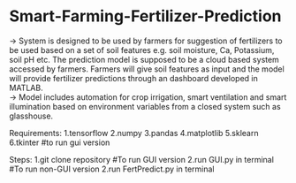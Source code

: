 # Smart-Farming-Fertilizer-Prediction 	
-> System is designed to be used by farmers for suggestion of fertilizers to be used based on a set of soil features e.g. soil moisture, Ca, Potassium, soil pH etc. The prediction model is supposed to be a cloud based system accessed by farmers. Farmers will give soil features as input and the model will provide fertilizer predictions through an dashboard developed in MATLAB.  
-> Model includes automation for crop irrigation, smart ventilation and smart illumination based on environment variables from a closed system such as glasshouse. 

Requirements:
1.tensorflow
2.numpy 
3.pandas 
4.matplotlib 
5.sklearn
6.tkinter #to run gui version

Steps:
1.git clone repository
#To run GUI version
2.run GUI.py in terminal
#To run non-GUI version
2.run FertPredict.py  in terminal

 
